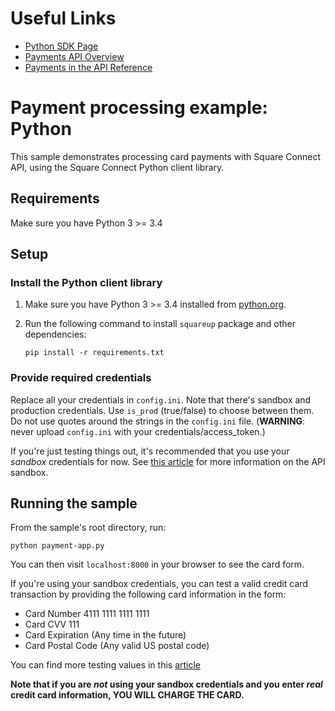 # Useful Links

* [Python SDK Page](https://developer.squareup.com/docs/sdks/python)
* [Payments API Overview](https://developer.squareup.com/docs/payments)
* [Payments in the API Reference](https://developer.squareup.com/reference/square/payments-api)

# Payment processing example: Python

This sample demonstrates processing card payments with Square Connect API, using the
Square Connect Python client library.

## Requirements

Make sure you have Python 3 >= 3.4

## Setup

### Install the Python client library

1. Make sure you have Python 3 >= 3.4 installed from [python.org](https://www.python.org/).

2. Run the following command to install `squareup` package and other dependencies:

    `pip install -r requirements.txt`

### Provide required credentials

Replace all your credentials in `config.ini`. Note that there's sandbox and
production credentials. Use `is_prod` (true/false) to choose between them.
Do not use quotes around the strings in the `config.ini` file.
(**WARNING**: never upload `config.ini` with your credentials/access_token.)

If you're just testing things out, it's recommended that you use your _sandbox_
credentials for now. See
[this article](https://docs.connect.squareup.com/articles/using-sandbox/)
for more information on the API sandbox.

## Running the sample

From the sample's root directory, run:

    python payment-app.py

You can then visit `localhost:8000` in your browser to see the card form.

If you're using your sandbox credentials, you can test a valid credit card
transaction by providing the following card information in the form:

* Card Number 4111 1111 1111 1111
* Card CVV 111
* Card Expiration (Any time in the future)
* Card Postal Code (Any valid US postal code)

You can find more testing values in this [article](https://docs.connect.squareup.com/articles/using-sandbox)

**Note that if you are _not_ using your sandbox credentials and you enter _real_
credit card information, YOU WILL CHARGE THE CARD.**

```	